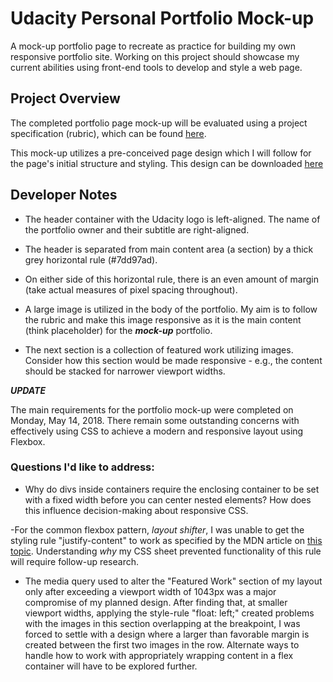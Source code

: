 # Udacity Personal Portfolio Mock-up
A mock-up portfolio page to recreate as practice for building my own responsive portfolio site.  Working on this project should showcase my current abilities using front-end tools to develop and style a web page.

## Project Overview

The completed portfolio page mock-up will be evaluated using a project specification (rubric), which can be found [here](https://review.udacity.com/#!/rubrics/45/view).

This mock-up utilizes a pre-conceived page design which I will follow for the page's initial structure and styling.  This design can be downloaded [here](https://d17h27t6h515a5.cloudfront.net/topher/2017/November/5a136147_design-mockup-portfolio/design-mockup-portfolio.pdf)

## Developer Notes

- The header container with the Udacity logo is left-aligned.  The name of the portfolio owner and their subtitle are right-aligned.

- The header is separated from main content area (a section) by a thick grey horizontal rule (#7dd97ad).

- On either side of this horizontal rule, there is an even amount of margin (take actual measures of pixel spacing throughout).

- A large image is utilized in the body of the portfolio.  My aim is to follow the rubric and make this image responsive as it is the main content (think placeholder) for the **_mock-up_** portfolio.

- The next section is a collection of featured work utilizing images.  Consider how this section would be made responsive - e.g., the content should be stacked for narrower viewport widths.

**_UPDATE_**

The main requirements for the portfolio mock-up were completed on Monday, May 14, 2018.  There remain some outstanding concerns with effectively using CSS to achieve a modern and responsive layout using Flexbox.

### Questions I'd like to address:
- Why do divs inside containers require the enclosing container to be set with a fixed width before you can center nested elements?  How does this influence decision-making about responsive CSS.

-For the common flexbox pattern, _layout shifter_, I was unable to get the styling rule "justify-content" to work as specified by the MDN article on [this topic](https://developer.mozilla.org/en-US/docs/Web/CSS/CSS_Flexible_Box_Layout/Aligning_Items_in_a_Flex_Container).  Understanding _why_ my CSS sheet prevented functionality of this rule will require follow-up research.

- The media query used to alter the "Featured Work" section of my layout only after exceeding a viewport width of 1043px was a major compromise of my planned design. After finding that, at smaller viewport widths, applying the style-rule "float: left;" created problems with the images in this section overlapping at the breakpoint, I was forced to settle with a design where a larger than favorable margin is created between the first two images in the row.  Alternate ways to handle how to work with appropriately wrapping content in a flex container will have to be explored further.

